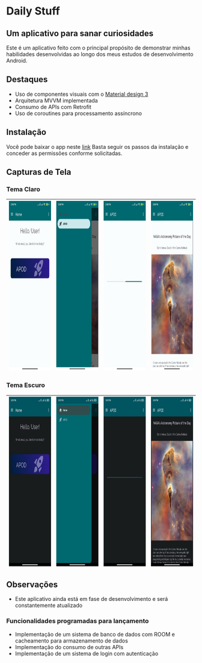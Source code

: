 # Daily Stuff

## Um aplicativo para sanar curiosidades

Este é um aplicativo feito com o principal propósito de demonstrar minhas habilidades desenvolvidas
ao longo dos meus estudos de desenvolvimento Android.

## Destaques

- Uso de componentes visuais com o [Material design 3](https://m3.material.io/)
- Arquitetura MVVM implementada
- Consumo de APIs com Retrofit
- Uso de coroutines para processamento assíncrono

## Instalação
Você pode baixar o app neste [link](https://github.com/TMendes-lucca/Todoapp/releases/tag/1.0)
Basta seguir os passos da instalação e conceder as permissões conforme solicitadas.

## Capturas de Tela

### Tema Claro

| <img src="\assets\apodw1.jpg" height="450"/> | <img src="\assets\apodw2.jpg" height="450"/> | <img src="\assets\apodw3.jpg" height="450"/> | <img src="\assets\apodw4.jpg" height="450"/> |
|:--------------------------------------------:|:--------------------------------------------:|:--------------------------------------------:|:--------------------------------------------:|

### Tema Escuro

| <img src="\assets\apodb1.jpg" height="450"/> | <img src="\assets\apodb2.jpg" height="450"/> | <img src="\assets\apodb3.jpg" height="450"/> | <img src="\assets\apodb4.jpg" height="450"/> |
|:--------------------------------------------:|:--------------------------------------------:|:--------------------------------------------:|:--------------------------------------------:|

## Observações
- Este aplicativo ainda está em fase de desenvolvimento e será constantemente atualizado

### Funcionalidades programadas para lançamento
- Implementação de um sistema de banco de dados com ROOM e cacheamento para armazenamento de dados
- Implementação do consumo de outras APIs
- Implementação de um sistema de login com autenticação
